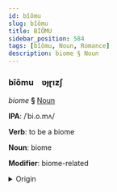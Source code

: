 ```yaml
---
id: bîômu
slug: bîômu
title: BİÔMU
sidebar_position: 584
tags: [bîômu, Noun, Romance]
description: biome § Noun
---
```


### bîômu&emsp;<span kind="abugida">ʋɟɽıƶʃ</span>

*biome* **§** [Noun](../../tags/Noun)

**IPA**: /ˈbi.o.mʌ/

**Verb**: to be a biome

**Noun**: biome

**Modifier**: biome-related

<details>
    <summary>Origin</summary>
    Portuguese bioma /biˈo.mɐ/<br/>
    <em>Romance Language Family</em>
</details>